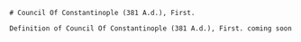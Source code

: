 
    # Council Of Constantinople (381 A.d.), First.

    Definition of Council Of Constantinople (381 A.d.), First. coming soon
    